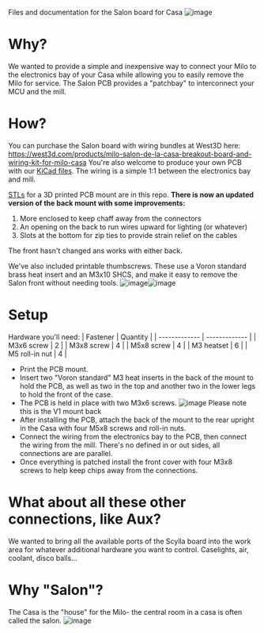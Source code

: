 Files and documentation for the Salon board for Casa
![image](images/PCB.png)
# Why?
We wanted to provide a simple and inexpensive way to connect your Milo to the electronics bay of your Casa while allowing you to easily remove the Milo for service. The Salon PCB provides a "patchbay" to interconnect your MCU and the mill.

# How?
You can purchase the Salon board with wiring bundles at West3D here: https://west3d.com/products/milo-salon-de-la-casa-breakout-board-and-wiring-kit-for-milo-casa You're also welcome to produce your own PCB with our [KiCad files](kicad). The wiring is a simple 1:1 between the electronics bay and mill.

[STLs](stls) for a 3D printed PCB mount are in this repo. **There is now an updated version of the back mount with some improvements:**
1) More enclosed to keep chaff away from the connectors
2) An opening on the back to run wires upward for lighting (or whatever)
3) Slots at the bottom for zip ties to provide strain relief on the cables

The front hasn't changed ans works with either back.

We've also included printable thumbscrews. These use a Voron standard brass heat insert and an M3x10 SHCS, and make it easy to remove the Salon front without needing tools.
![image](images/Salon_case_front_2.JPG)![image](images/Salon_case_back_2.JPG)
# Setup
Hardware you'll need:
| Fastener  | Quantity |
| ------------- | ------------- |
| M3x6 screw  | 2  |
| M3x8 screw  | 4  |
| M5x8 screw  | 4  |
| M3 heatset  | 6  |
| M5 roll-in nut  | 4  |

- Print the PCB mount.
- Insert two "Voron standard" M3 heat inserts in the back of the mount to hold the PCB, as well as two in the top and another two in the lower legs to hold the front of the case.
- The PCB is held in place with two M3x6 screws.
![image](images/Salon_case_PCB.png)
Please note this is the V1 mount back
- After installing the PCB, attach the back of the mount to the rear upright in the Casa with four M5x8 screws and roll-in nuts.
- Connect the wiring from the electronics bay to the PCB, then connect the wiring from the mill. There's no defined in or out sides, all connections are are parallel.
- Once everything is patched install the front cover with four M3x8 screws to help keep chips away from the connections.

# What about all these other connections, like Aux?
We wanted to bring all the available ports of the Scylla board into the work area for whatever additional hardware you want to control. Caselights, air, coolant, disco balls…

# Why "Salon"?
The Casa is the "house" for the Milo- the central room in a casa is often called the salon.
![image](images/Casa_Salon.png)
